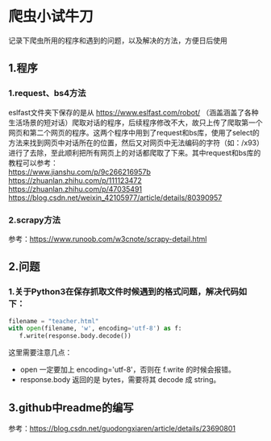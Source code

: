 爬虫小试牛刀<br>
============
   记录下爬虫所用的程序和遇到的问题，以及解决的方法，方便日后使用<br>

1.程序<br>
------

### 1.request、bs4方法<br>
   eslfast文件夹下保存的是从 https://www.eslfast.com/robot/ （涵盖涵盖了各种生活场景的短对话）爬取对话的程序，后续程序修改不大，故只上传了爬取第一个网页和第二个网页的程序。这两个程序中用到了request和bs库，使用了select的方法来找到网页中对话所在的位置，然后又对网页中无法编码的字符（如：/x93）进行了去除，至此顺利把所有网页上的对话都爬取了下来。其中request和bs库的教程可以参考：<br>
https://www.jianshu.com/p/9c266216957b<br>https://zhuanlan.zhihu.com/p/111123472<br>https://zhuanlan.zhihu.com/p/47035491<br>https://blog.csdn.net/weixin_42105977/article/details/80390957<br>
### 2.scrapy方法<br>
参考：https://www.runoob.com/w3cnote/scrapy-detail.html

2.问题<br>
------

### 1.关于Python3在保存抓取文件时候遇到的格式问题，解决代码如下：<br>
```python
filename = "teacher.html"
with open(filename, 'w', encoding='utf-8') as f:    
   f.write(response.body.decode())
```
这里需要注意几点：<br>
* open 一定要加上 encoding='utf-8'，否则在 f.write 的时候会报错。<br>
* response.body 返回的是 bytes，需要将其 decode 成 string。<br>

3.github中readme的编写<br>
-------
参考：https://blog.csdn.net/guodongxiaren/article/details/23690801<br>
